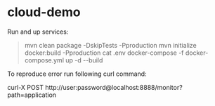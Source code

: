 # cloud-demo

Run and up services:
> mvn clean package -DskipTests -Pproduction
> mvn initialize docker:build -Pproduction
> cat .env
> docker-compose -f docker-compose.yml up -d  --build

To reproduce error run following curl command:
 
curl-X POST http://user:password@localhost:8888/monitor?path=application

